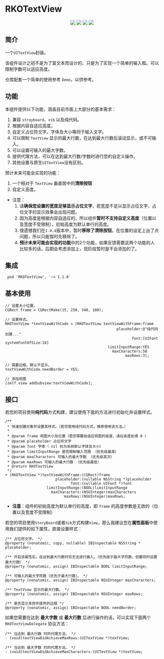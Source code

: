 # RKOTextView

<p align="center">
<a href=""><img src="https://img.shields.io/badge/pod-v1.1.0-brightgreen.svg"></a>
<a href=""><img src="https://img.shields.io/badge/ObjectiveC-compatible-orange.svg"></a>
<a href=""><img src="https://img.shields.io/badge/platform-iOS%207.0%2B-ff69b5152950834.svg"></a>
<a href="https://github.com/rakuyoMo/RKOTools/blob/master/LICENSE"><img src="https://img.shields.io/badge/license-MIT-green.svg?style=flat"></a>
</p>

## 简介

一个`UITextView`封装。

该组件设计之初不是为了富文本而设计的，只是为了实现一个简单的输入框。可以限制字数可以适应高度。

仓库配套一个简单的使用参考 `Demo`，以供参考。

## 功能

本组件提供以下功能，涵盖目前市面上大部分的基本需求：
 1. 兼容 `stroyboard`、`xib` 以及纯代码。
 2. 根据内容自适应高度。
 3. 自定义占位符文字。字体及大小等同于输入文字。
 4. 可以限制 `TextView` 显示的最大行数，在达到最大行数后滚动显示，或不可输入。
 5. 可以设置可输入的最大字数。
 6. 提供代理方法，可以在达到最大行数/字数时进行您的自定义操作。
 7. 其他设置与原生`UITextView`没有区别。

预计未来可能会实现的功能：
1. 一个相对于 `TextView` 垂直居中的**清除按钮**
2. 自定义高度。

- 注意：
    1. 请**确保您设置的宽度足够显示占位文字**，若宽度不足以显示占位文字，占位文字的显示效果会出现问题。
    2. 因为高度是根据内容自适应的，所以组件**暂时不支持自定义高度**（位置以及宽度不受限制），初始高度为默认单行的高度。
    3. 很遗憾我们在`1.0.4`版本中，暂时**移除了清除按钮**。在位置的设定上出了点问题，所以只能暂时先移除了。
    4. **预计未来可能会实现的功能**中的2个功能，如果反馈需要这两个功能的人比较多的话，后期会考虑添加上，现阶段暂时是不会添加的了。

## 集成

```shell
 pod 'RKOTextView', '~> 1.1.0'
```

## 基本使用

```objc
// 设置大小位置。
CGRect frame = CGRectMake(15, 250, 340, 100);
    
// 设置样式。
RKOTextView *textViewWithCode = [RKOTextView textViewWithFrame:frame
                                                   placeholder:@"纯代码创建..."
                                                          font:[UIFont systemFontOfSize:18]
                                               limitInputRange:YES
                                                 maxCharacters:50
                                                       maxRows:3];
    
// 需要边框，默认不显示。
textViewWithCode.needBorder = YES;
    
// 添加视图
[self.view addSubview:textViewWithCode];
```

## 接口

若您的项目使用**纯代码**方式构建，建议使用下面的方法进行初始化并设置样式。

```objc
/**
 * 快速创建对象并设置其样式。（若您使用纯代码方式，推荐使用该方法。）
 *
 * @param frame 视图大小及位置（若您需要自适应视图的高度，请在高度处填 0 ）
 * @param placeholder 占位符文字
 * @param font 字体（ nil 则为系统默认字体及大小）
 * @param limitInputRange 是否限制输入范围 （优先级最高）
 * @param maxCharacters 可输入的最大字数 （优先级其次）
 * @param maxRows 可输入的最大行数 （优先级最低）
 * @return RKOTextView
 */
+ (RKOTextView *)textViewWithFrame:(CGRect)frame
                       placeholder:(nullable NSString *)placeholder
                              font:(nullable UIFont *)font
                   limitInputRange:(BOOL)limitInputRange
                     maxCharacters:(NSUInteger)maxCharacters
                           maxRows:(NSUInteger)maxRows;
```

- **注意**：组件的初始高度为默认单行的高度，即 `frame` 的高度参数是无效的（位置以及宽度不受限制）

若您的项目使用`StoryBoard`或者`Xib`方式构建`View`，那么我建议您在**属性面板**中使用我们提供的如下属性，直接设置样式：

```objc
/** 占位符文字。 */
@property (nonatomic, copy, nullable) IBInspectable NSString * placeholder;

/** 开启该属性后，在达到最大行数时将无法进行输入。（优先级于最大字符数，但要同时设置最大行数） */
@property (nonatomic, assign) IBInspectable BOOL limitInputRange;

/** 可输入的最大字符数（优先于最大行数）。 */
@property (nonatomic, assign) IBInspectable NSUInteger maxCharacters;

/** TextView 显示的最大行数。 */
@property (nonatomic, assign) IBInspectable NSUInteger maxRows;

/** 是否显示本控件提供的边框 */
@property (nonatomic, assign) IBInspectable BOOL needBorder;
```

如果您需要在达到 **最大字数** 或 **最大行数** 后进行操作的话，可以实现下面两个 `RKOTextViewDelegate` 协议方法：

```objc
/** 当达到 最大行数 时的代理方法。 */
- (void)textViewDidAchieveMaxRows:(UITextView *)textView;

/** 当达到 最大字数 时的代理方法。 */
- (void)textViewDidAchieveMaxCharacters:(UITextView *)textView;
```